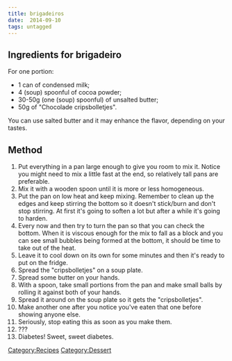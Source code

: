 ```yaml
---
title: brigadeiros
date:  2014-09-10
tags: untagged
---
```

Ingredients for brigadeiro
--------------------------

For one portion:

-   1 can of condensed milk;
-   4 (soup) spoonful of cocoa powder;
-   30-50g (one (soup) spoonful) of unsalted butter;
-   50g of "Chocolade cripsbolletjes".

You can use salted butter and it may enhance the flavor, depending on
your tastes.

Method
------

1.  Put everything in a pan large enough to give you room to mix it.
    Notice you might need to mix a little fast at the end, so relatively
    tall pans are preferable.
2.  Mix it with a wooden spoon until it is more or less homogeneous.
3.  Put the pan on low heat and keep mixing. Remember to clean up the
    edges and keep stirring the bottom so it doesn't stick/burn and
    don't stop stirring. At first it's going to soften a lot but after a
    while it's going to harden.
4.  Every now and then try to turn the pan so that you can check the
    bottom. When it is viscous enough for the mix to fall as a block and
    you can see small bubbles being formed at the bottom, it should be
    time to take out of the heat.
5.  Leave it to cool down on its own for some minutes and then it's
    ready to put on the fridge.
6.  Spread the "cripsbolletjes" on a soup plate.
7.  Spread some butter on your hands.
8.  With a spoon, take small portions from the pan and make small balls
    by rolling it against both of your hands.
9.  Spread it around on the soup plate so it gets the "cripsbolletjes".
10. Make another one after you notice you've eaten that one before
    showing anyone else.
11. Seriously, stop eating this as soon as you make them.
12. ???
13. Diabetes! Sweet, sweet diabetes.

<Category:Recipes> <Category:Dessert>

